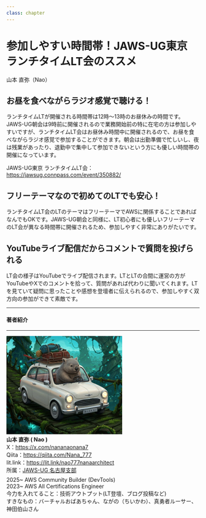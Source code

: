 ```yaml
---
class: chapter
---
```



# 参加しやすい時間帯！JAWS-UG東京 ランチタイムLT会のススメ

<div class="flush-right">
山本 直弥（Nao）
</div>


## お昼を食べながらラジオ感覚で聴ける！
ランチタイムLTが開催される時間帯は12時～13時のお昼休みの時間です。JAWS-UG朝会は9時前に開催されるので業務開始前の特に在宅の方は参加しやすいですが、ランチタイムLT会はお昼休み時間中に開催されるので、お昼を食べながらラジオ感覚で参加することができます。朝会は出勤準備で忙しいし、夜は残業があったり、退勤中で集中して参加できないという方にも優しい時間帯の開催になっています。  

JAWS-UG東京 ランチタイムLT会：https://jawsug.connpass.com/event/350882/

## フリーテーマなので初めてのLTでも安心！
ランチタイムLT会のLTのテーマはフリーテーマでAWSに関係することであればなんでもOKです。JAWS-UG朝会と同様に、LT初心者にも優しいフリーテーマのLT会が異なる時間帯に開催されるため、参加しやすく非常にありがたいです。

## YouTubeライブ配信だからコメントで質問を投げられる
LT会の様子はYouTubeでライブ配信されます。LTとLTの合間に運営の方がYouTubeやXでのコメントを拾って、質問があれば代わりに聞いてくれます。LTを見ていて疑問に思ったことや感想を登壇者に伝えられるので、参加しやすく双方向の参加ができて素敵です。

<hr class="page-wrap" />

#### 著者紹介

---

<div class="author-profile">
    <img src="images/naosan.jpg" width="60%">
    <div>
        <div>
            <b>山本 直弥 ( Nao )</b></br> 
            X：<a href="https://x.com/nananaonana7">https://x.com/nananaonana7</a></br> 
            Qiita：<a href="https://qiita.com/Nana_777">https://qiita.com/Nana_777</a></br> 
            lit.link：<a href="https://qiita.com/Nana_777">https://lit.link/nao777nanaarchitect</a></br> 
            所属：<a href="https://jawsug-nagoya.connpass.com/">JAWS-UG 名古屋支部</a>
        </div>
    </div>
</div>
<p style="margin-top: 0.5em; margin-bottom: 2em;">
2025~ AWS Community Builder (DevTools) </br> 
2023~ AWS All Certifications Engineer </br> 
今力を入れてること：技術アウトプット(LT登壇、ブログ投稿など) </br> 
すきなもの：バーチャルおばあちゃん、ながの（ちいかわ）、真勇者ルーサー、神田伯山さん </br> 
</p>